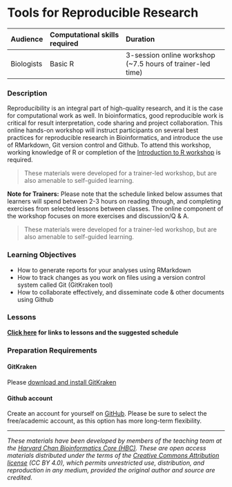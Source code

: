 # Tools for Reproducible Research

| Audience | Computational skills required | Duration |
:----------|:-------------|:----------|
| Biologists | Basic R | 3-session online workshop (~7.5 hours of trainer-led time)|

### Description

Reproducibility is an integral part of high-quality research, and it is the case for computational work as well. In bioinformatics, good reproducible work is critical for result interpretation, code sharing and project collaboration. This online hands-on workshop will instruct participants on several best practices for reproducible research in Bioinformatics, and introduce the use of RMarkdown, Git version control and Github. To attend this workshop, working knowledge of R or completion of the [Introduction to R workshop](https://hbctraining.github.io/Intro-to-R/) is required.
> These materials were developed for a trainer-led workshop, but are also amenable to self-guided learning.

**Note for Trainers:** Please note that the schedule linked below assumes that learners will spend between 2-3 hours on reading through, and completing exercises from selected lessons between classes. The online component of the workshop focuses on more exercises and discussion/Q & A.

> These materials were developed for a trainer-led workshop, but are also amenable to self-guided learning.

### Learning Objectives

- How to generate reports for your analyses using RMarkdown 
- How to track changes as you work on files using a version control system called Git (GitKraken tool)
- How to collaborate effectively, and disseminate code & other documents using Github

### Lessons
**[Click here](schedule) for links to lessons and the suggested schedule**

### Preparation Requirements
#### GitKraken
Please [download and install GitKraken](https://gitkraken.com/download)
#### Github account
Create an account for yourself on [GitHub](https://github.com/). Please be sure to select the free/academic account, as this option has more long-term flexibility.

***
*These materials have been developed by members of the teaching team at the [Harvard Chan Bioinformatics Core (HBC)](http://bioinformatics.sph.harvard.edu/). These are open access materials distributed under the terms of the [Creative Commons Attribution license](https://creativecommons.org/licenses/by/4.0/) (CC BY 4.0), which permits unrestricted use, distribution, and reproduction in any medium, provided the original author and source are credited.*
